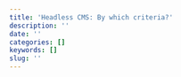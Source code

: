 ```yaml
---
title: 'Headless CMS: By which criteria?'
description: ''
date: ''
categories: []
keywords: []
slug: ''
---
```


